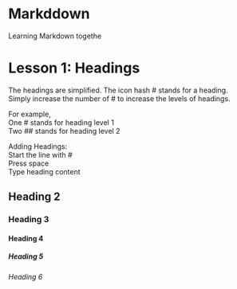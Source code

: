 # Markddown
Learning Markdown togethe

# Lesson 1: Headings
The headings are simplified. The icon hash # stands for a heading.   
Simply increase the number of # to increase the levels of headings. 

For example,   
One # stands for heading level 1   
Two ## stands for heading level 2

Adding Headings:   
Start the line with #   
Press space   
Type heading content

## Heading 2
### Heading 3
#### Heading 4
##### Heading 5
###### Heading 6
